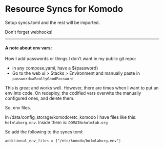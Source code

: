 # Resource Syncs for Komodo

Setup syncs.toml and the rest will be imported.

Don't forget webhooks!

---

#### A note about env vars:

How I add passwords or things I don't want in my public git repo:

- in any compose.yaml, have a ${password}
- Go to the web ui > Stacks > Environment and manually paste in `password=aReallyGoodPassword`

This is great and works well. However, there are times when I want to put an env into code. On redeploy, the codified vars overwite the manually configured ones, and delete them.

So, env files.

In /data/config_storage/komodo/etc_komodo I have files like this: `holmlaborg.env`. Inside them is: `DOMAIN=holmlab.org`

So add the following to the syncs toml:

```
additional_env_files = ["/etc/komodo/holmlaborg.env"]
```
